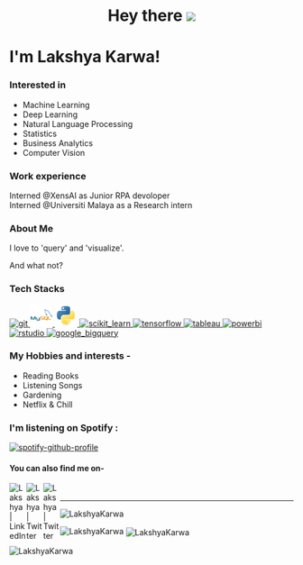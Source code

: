 <h1 align="center">Hey there <img src="https://media.giphy.com/media/hvRJCLFzcasrR4ia7z/giphy.gif" width="40"></h1>

<h1 align="left">I'm Lakshya Karwa!</h1>


### Interested in 
* Machine Learning
* Deep Learning
* Natural Language Processing 
* Statistics
* Business Analytics
* Computer Vision


### Work experience
Interned @XensAI as Junior RPA devoloper
<br> Interned @Universiti Malaya as a Research intern

### About Me 

I love to 'query' and 'visualize'.

And what not?


<h3 align="left">Tech Stacks</h3>
<p align="left"> <a href="https://git-scm.com/" target="_blank"> <img src="https://www.vectorlogo.zone/logos/git-scm/git-scm-icon.svg" alt="git" width="40" height="40"/> </a> <a href="https://www.mysql.com/" target="_blank"> <img src="https://raw.githubusercontent.com/devicons/devicon/master/icons/mysql/mysql-original-wordmark.svg" alt="mysql" width="40" height="40"/> </a> <a href="https://www.python.org" target="_blank"> <img src="https://raw.githubusercontent.com/devicons/devicon/master/icons/python/python-original.svg" alt="python" width="40" height="40"/> </a> <a href="https://scikit-learn.org/" target="_blank"> <img src="https://upload.wikimedia.org/wikipedia/commons/0/05/Scikit_learn_logo_small.svg" alt="scikit_learn" width="40" height="40"/> </a> <a href="https://www.tensorflow.org" target="_blank"> <img src="https://www.vectorlogo.zone/logos/tensorflow/tensorflow-icon.svg" alt="tensorflow" width="40" height="40"/> </a> <a href="https://www.tableau.com/ target="_blank"> <img src="https://cdn.worldvectorlogo.com/logos/tableau-software.svg" alt="tableau" width="40" height="40"/> </a> <a href="https://powerbi.microsoft.com/en/" target="_blank"> <img src="https://static.wikia.nocookie.net/logopedia/images/8/8c/Kisspng-power-bi-business-intelligence-microsoft-azure-mic-office-365-d-nieuwe-cloud-omgeving-dynamics-on-5be7b365088c80.991032501541911397035.png/revision/latest/scale-to-width-down/1504?cb=20200213050332" alt="powerbi" width="40" height="40"/> </a> <a href="https://www.rstudio.com/" target="_blank"> <img src="https://encrypted-tbn0.gstatic.com/images?q=tbn:ANd9GcT-wXaFE8fdNG8a8rV99yFODnarO_FXROIX7WMxxXsf0QdZhjT0XClGyK8ctZTOQwHzb8M&usqp=CAU" alt="rstudio" width="40" height="40"/> </a> <a href="https://cloud.google.com/bigquery/" target="_blank"> <img src="https://www.vectorlogo.zone/logos/google_bigquery/google_bigquery-icon.svg" alt="google_bigquery" width="40" height="40"/> </a> </p>

### My Hobbies and interests -
* Reading Books
* Listening Songs
* Gardening
* Netflix & Chill

### I'm listening on Spotify :
[![spotify-github-profile](https://spotify-github-profile.vercel.app/api/view?uid=k4dpjfgbfr97plyfqy2pvpx6g&cover_image=true&theme=novatorem&bar_color=53b14f&bar_color_cover=true)](https://spotify-github-profile.vercel.app/api/view?uid=k4dpjfgbfr97plyfqy2pvpx6g&redirect=true)


#### You can also find me on-

[<img align="left" alt="Lakshya | LinkedIn" width="30px" src="https://img.icons8.com/color/48/000000/linkedin.png" />][linkedin]
[<img align="left" alt="Lakshya | Twitter" width="30px" src="https://img.icons8.com/fluent/48/000000/twitter.png" />][twitter]
[<img align="left" alt="Lakshya | Twitter" width="30px" src="https://mailmeteor.com/logos/assets/PNG/Gmail_Logo_256px.png" />][gmail]


<br>

<hr>

[linkedin]: https://www.linkedin.com/in/lakshya-karwa-4a772a192/
[twitter]: https://twitter.com/laksxhya
[gmail]: mailto:lakshyak10@gmail.com



<p align="left"> <img src="https://komarev.com/ghpvc/?username=LakshyaKarwa&label=Profile%20views&color=0e75b6&style=flat" alt="LakshyaKarwa" /> </p>



<p><img align="left" src="https://github-readme-stats.vercel.app/api/top-langs?username=LakshyaKarwa&show_icons=true&locale=en&layout=compact" alt="LakshyaKarwa" /></p>

<p>&nbsp;<img align="center" src="https://github-readme-stats.vercel.app/api?username=LakshyaKarwa&show_icons=true&locale=en" alt="LakshyaKarwa" /></p>
<p><img align="center" src="https://github-readme-streak-stats.herokuapp.com/?user=LakshyaKarwa&" alt="LakshyaKarwa" /></p>
